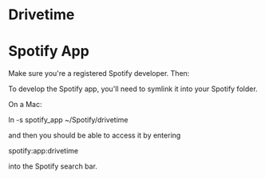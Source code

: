 Drivetime
==

Spotify App
===========

Make sure you're a registered Spotify developer. Then:

To develop the Spotify app, you'll need to symlink it into your Spotify folder.

On a Mac:

ln -s spotify_app ~/Spotify/drivetime

and then you should be able to access it by entering

spotify:app:drivetime

into the Spotify search bar.
